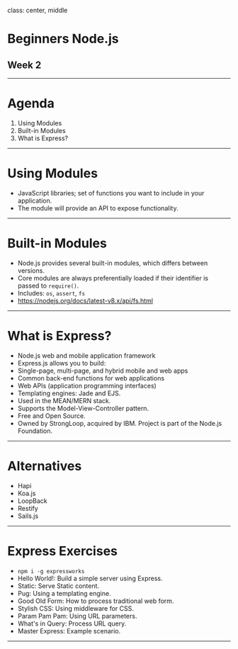 class: center, middle

# Beginners Node.js
## Week 2

---

# Agenda

1. Using Modules
2. Built-in Modules
3. What is Express?

---

# Using Modules

 - JavaScript libraries; set of functions you want to include in your application.
 - The module will provide an API to expose functionality.

---

# Built-in Modules

 - Node.js provides several built-in modules, which differs between versions.  
 - Core modules are always preferentially loaded if their identifier is passed to `require()`.
 - Includes: `os`, `assert`, `fs`
 - https://nodejs.org/docs/latest-v8.x/api/fs.html

---

# What is Express?

 - Node.js web and mobile application framework
 - Express.js allows you to build:
  - Single-page, multi-page, and hybrid mobile and web apps
  - Common back-end functions for web applications
  - Web APIs (application programming interfaces)
 - Templating engines: Jade and EJS.
 - Used in the MEAN/MERN stack.
 - Supports the Model-View-Controller pattern.
 - Free and Open Source.
 - Owned by StrongLoop, acquired by IBM. Project is part of the Node.js Foundation.

---

# Alternatives

- Hapi
- Koa.js
- LoopBack
- Restify
- Sails.js

---

# Express Exercises

- `npm i -g expressworks`
- Hello World!: Build a simple server using Express.
- Static: Serve Static content.
- Pug: Using a templating engine.
- Good Old Form: How to process traditional web form.
- Stylish CSS: Using middleware for CSS.
- Param Pam Pam: Using URL parameters.
- What's in Query: Process URL query.
- Master Express: Example scenario.


---
